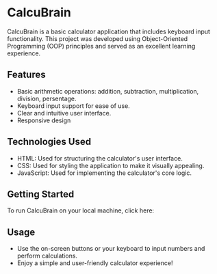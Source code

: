 # CalcuBrain

CalcuBrain is a basic calculator application that includes keyboard input functionality. This project was developed using Object-Oriented Programming (OOP) principles and served as an excellent learning experience.

## Features

- Basic arithmetic operations: addition, subtraction, multiplication, division, persentage.
- Keyboard input support for ease of use.
- Clear and intuitive user interface.
- Responsive design

## Technologies Used

- HTML: Used for structuring the calculator's user interface.
- CSS: Used for styling the application to make it visually appealing.
- JavaScript: Used for implementing the calculator's core logic.

## Getting Started

To run CalcuBrain on your local machine, click here:

## Usage

- Use the on-screen buttons or your keyboard to input numbers and perform calculations.
- Enjoy a simple and user-friendly calculator experience!
